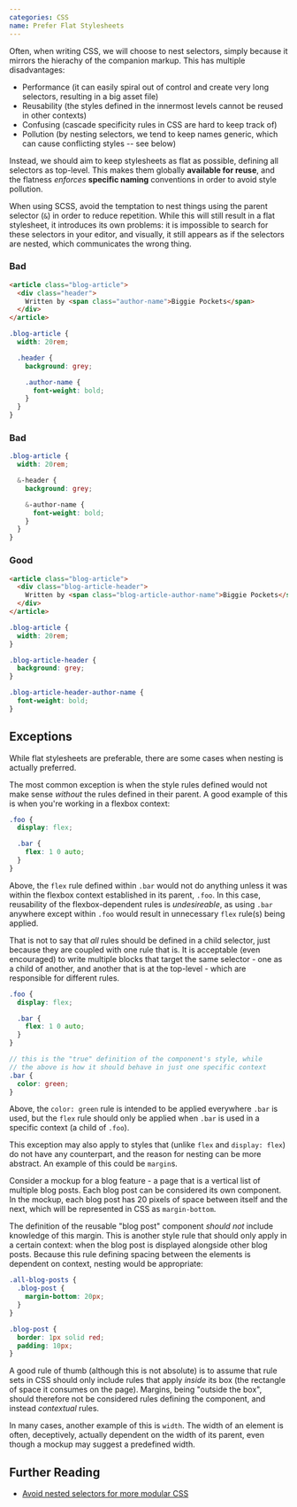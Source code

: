```yaml
---
categories: CSS
name: Prefer Flat Stylesheets
---
```


Often, when writing CSS, we will choose to nest selectors, simply because it mirrors the hierachy of the companion markup. This has multiple disadvantages:

* Performance (it can easily spiral out of control and create very long selectors, resulting in a big asset file)
* Reusability (the styles defined in the innermost levels cannot be reused in other contexts)
* Confusing (cascade specificity rules in CSS are hard to keep track of)
* Pollution (by nesting selectors, we tend to keep names generic, which can cause conflicting styles -- see below)

Instead, we should aim to keep stylesheets as flat as possible, defining all selectors as top-level. This makes them globally **available for reuse**, and the flatness _enforces_ **specific naming** conventions in order to avoid style pollution.

When using SCSS, avoid the temptation to nest things using the parent selector (`&`) in order to reduce repetition. While this will still result in a flat stylesheet, it introduces its own problems: it is impossible to search for these selectors in your editor, and visually, it still appears as if the selectors are nested, which communicates the wrong thing.

### Bad
````html
<article class="blog-article">
  <div class="header">
    Written by <span class="author-name">Biggie Pockets</span>
  </div>
</article>
````
````scss
.blog-article {
  width: 20rem;

  .header {
    background: grey;

    .author-name {
      font-weight: bold;
    }
  }
}
````

### Bad
````scss
.blog-article {
  width: 20rem;

  &-header {
    background: grey;

    &-author-name {
      font-weight: bold;
    }
  }
}
````

### Good
````html
<article class="blog-article">
  <div class="blog-article-header">
    Written by <span class="blog-article-author-name">Biggie Pockets</span>
  </div>
</article>
````
````scss
.blog-article {
  width: 20rem;
}

.blog-article-header {
  background: grey;
}

.blog-article-header-author-name {
  font-weight: bold;
}
````

## Exceptions

While flat stylesheets are preferable, there are some cases when nesting is actually preferred.

The most common exception is when the style rules defined would not make sense _without_ the rules defined in their parent. A good example of this is when you're working in a flexbox context:

````scss
.foo {
  display: flex;

  .bar {
    flex: 1 0 auto;
  }
}
````

Above, the `flex` rule defined within `.bar` would not do anything unless it was within the flexbox context established in its parent, `.foo`. In this case, reusability of the flexbox-dependent rules is _undesireable_, as using `.bar` anywhere except within `.foo` would result in unnecessary `flex` rule(s) being applied.

That is not to say that _all_ rules should be defined in a child selector, just because they are coupled with one rule that is. It is acceptable (even encouraged) to write multiple blocks that target the same selector - one as a child of another, and another that is at the top-level - which are responsible for different rules.

````scss
.foo {
  display: flex;

  .bar {
    flex: 1 0 auto;
  }
}

// this is the "true" definition of the component's style, while
// the above is how it should behave in just one specific context
.bar {
  color: green;
}
````

Above, the `color: green` rule is intended to be applied everywhere `.bar` is used, but the `flex` rule should only be applied when `.bar` is used in a specific context (a child of `.foo`).

This exception may also apply to styles that (unlike `flex` and `display: flex`) do not have any counterpart, and the reason for nesting can be more abstract. An example of this could be `margin`s.

Consider a mockup for a blog feature - a page that is a vertical list of multiple blog posts. Each blog post can be considered its own component. In the mockup, each blog post has 20 pixels of space between itself and the next, which will be represented in CSS as `margin-bottom`.

The definition of the reusable "blog post" component _should not_ include knowledge of this margin. This is another style rule that should only apply in a certain context: when the blog post is displayed alongside other blog posts. Because this rule defining spacing between the elements is dependent on context, nesting would be appropriate:

````scss
.all-blog-posts {
  .blog-post {
    margin-bottom: 20px;
  }
}

.blog-post {
  border: 1px solid red;
  padding: 10px;
}
````

A good rule of thumb (although this is not absolute) is to assume that rule sets in CSS should only include rules that apply _inside_ its box (the rectangle of space it consumes on the page). Margins, being "outside the box", should therefore not be considered rules defining the component, and instead _contextual_ rules.

In many cases, another example of this is `width`. The width of an element is often, deceptively, actually dependent on the width of its parent, even though a mockup may suggest a predefined width.

## Further Reading

* [Avoid nested selectors for more modular CSS](http://thesassway.com/intermediate/avoid-nested-selectors-for-more-modular-css)
